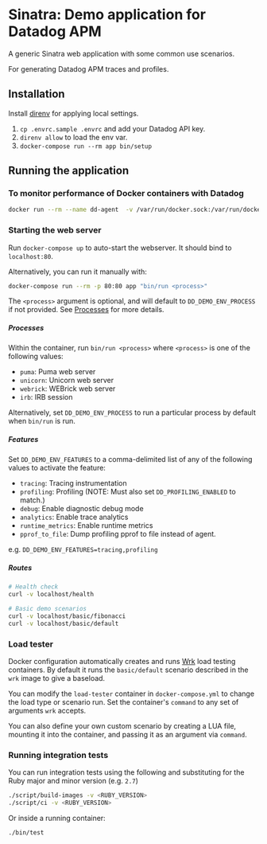 # Sinatra: Demo application for Datadog APM

A generic Sinatra web application with some common use scenarios.

For generating Datadog APM traces and profiles.

## Installation

Install [direnv](https://github.com/direnv/direnv) for applying local settings.

1. `cp .envrc.sample .envrc` and add your Datadog API key.
2. `direnv allow` to load the env var.
4. `docker-compose run --rm app bin/setup`

## Running the application

### To monitor performance of Docker containers with Datadog

```sh
docker run --rm --name dd-agent  -v /var/run/docker.sock:/var/run/docker.sock:ro -v /proc/:/host/proc/:ro -v /sys/fs/cgroup/:/host/sys/fs/cgroup:ro -e API_KEY=$DD_API_KEY datadog/docker-dd-agent:latest
```

### Starting the web server

Run `docker-compose up` to auto-start the webserver. It should bind to `localhost:80`.

Alternatively, you can run it manually with:

```sh
docker-compose run --rm -p 80:80 app "bin/run <process>"
```

The `<process>` argument is optional, and will default to `DD_DEMO_ENV_PROCESS` if not provided. See [Processes](#processes) for more details.

##### Processes

Within the container, run `bin/run <process>` where `<process>` is one of the following values:

 - `puma`: Puma web server
 - `unicorn`: Unicorn web server
 - `webrick`: WEBrick web server
 - `irb`: IRB session

 Alternatively, set `DD_DEMO_ENV_PROCESS` to run a particular process by default when `bin/run` is run.

##### Features

Set `DD_DEMO_ENV_FEATURES` to a comma-delimited list of any of the following values to activate the feature:

 - `tracing`: Tracing instrumentation
 - `profiling`: Profiling (NOTE: Must also set `DD_PROFILING_ENABLED` to match.)
 - `debug`: Enable diagnostic debug mode
 - `analytics`: Enable trace analytics
 - `runtime_metrics`: Enable runtime metrics
 - `pprof_to_file`: Dump profiling pprof to file instead of agent.

e.g. `DD_DEMO_ENV_FEATURES=tracing,profiling`

##### Routes

```sh
# Health check
curl -v localhost/health

# Basic demo scenarios
curl -v localhost/basic/fibonacci
curl -v localhost/basic/default
```

### Load tester

Docker configuration automatically creates and runs [Wrk](https://github.com/wg/wrk) load testing containers. By default it runs the `basic/default` scenario described in the `wrk` image to give a baseload.

You can modify the `load-tester` container in `docker-compose.yml` to change the load type or scenario run. Set the container's `command` to any set of arguments `wrk` accepts.

You can also define your own custom scenario by creating a LUA file, mounting it into the container, and passing it as an argument via `command`.

### Running integration tests

You can run integration tests using the following and substituting for the Ruby major and minor version (e.g. `2.7`)

```sh
./script/build-images -v <RUBY_VERSION>
./script/ci -v <RUBY_VERSION>
```

Or inside a running container:

```sh
./bin/test
```
